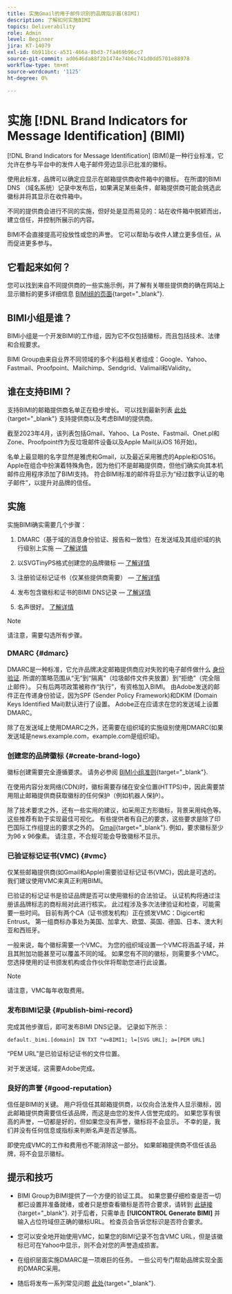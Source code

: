 ```yaml
---
title: 实施Gmail的用于邮件识别的品牌指示器(BIMI)
description: 了解如何实施BIMI
topics: Deliverability
role: Admin
level: Beginner
jira: KT-14079
exl-id: 6b911bcc-a531-466a-8bd3-7fa469b96cc7
source-git-commit: ad0646da88f2b1474e74b6c741d0dd5701e88978
workflow-type: tm+mt
source-wordcount: '1125'
ht-degree: 0%

---
```


# 实施 [!DNL Brand Indicators for Message Identification] (BIMI)

[!DNL Brand Indicators for Message Identification] (BIMI)是一种行业标准，它允许在参与平台中的发件人电子邮件旁边显示已批准的徽标。

使用此标准，品牌可以确定应显示在邮箱提供商收件箱中的徽标。 在所谓的BIMI DNS （域名系统）记录中发布后，如果满足某些条件，邮箱提供商可能会挑选此徽标并将其显示在收件箱中。

不同的提供商会进行不同的实施，但好处是显而易见的：站在收件箱中脱颖而出，建立信任，并控制所展示的内容。

BIMI不会直接提高可投放性或您的声誉。 它可以帮助与收件人建立更多信任，从而促进更多参与。

## 它看起来如何？

您可以找到来自不同提供商的一些实施示例，并了解有关哪些提供商的确在网站上显示徽标的更多详细信息 [BIMI组的页面](https://bimigroup.org/where-is-my-bimi-logo-displayed/){target="_blank"}.

## BIMI小组是谁？

BIMI小组是一个开发BIMI的工作组，因为它不仅包括徽标，而且包括技术、法律和合规要求。

BIMI Group由来自业界不同领域的多个利益相关者组成：Google、Yahoo、Fastmail、Proofpoint、Mailchimp、Sendgrid、Valimail和Validity。

## 谁在支持BIMI？

支持BIMI的邮箱提供商名单正在稳步增长。 可以找到最新列表 [此处](https://bimigroup.org/bimi-infographic/){target="_blank"} 支持提供商以及考虑BIMI的提供商。

截至2023年4月，该列表包括Gmail、Yahoo、La Poste、Fastmail、Onet.pl和Zone、Proofpoint作为反垃圾邮件设备以及Apple Mail(从iOS 16开始)。

名单上最显眼的名字显然是雅虎和Gmail，以及最近采用雅虎的Apple和iOS16。 Apple在组合中扮演着特殊角色，因为他们不是邮箱提供商，但他们确实向其本机邮件应用程序添加了BIMI支持。 符合BIMI标准的邮件将显示为“经过数字认证的电子邮件”，以提升对品牌的信任。

## 实施

实施BIMI确实需要几个步骤：

1. DMARC（基于域的消息身份验证、报告和一致性）在发送域及其组织域的执行级别上实施 —  [了解详情](#dmarc)

1. 以SVGTinyPS格式创建您的品牌徽标 —  [了解详情](#create-brand-logo)

1. 注册验证标记证书（仅某些提供商需要） —  [了解详情](#vmc)

1. 发布包含徽标和证书的BIMI DNS记录 —  [了解详情](#publish-bimi-record)

1. 名声很好。 [了解详情](#good-reputation)

>[!NOTE]
>
>请注意，需要勾选所有步骤。


### DMARC {#dmarc}

DMARC是一种标准，它允许品牌决定邮箱提供商应对失败的电子邮件做什么 [身份验证](../additional-resources/authentication.md). 所谓的策略范围从“无”到“隔离”（垃圾邮件文件夹放置）到“拒绝”（完全阻止邮件）。 只有后两项政策被称作“执行”，有资格加入BIMI。 由Adobe发送的邮件正在传递身份验证，因为SPF (Sender Policy Framework)和DKIM (Domain Keys Identified Mail)默认进行了设置。 Adobe正在应请求在您的发送域上设置DMARC。

除了在发送域上使用DMARC之外，还需要在组织域的实施级别使用DMARC(如果发送域是news.example.com，example.com是组织域)。

### 创建您的品牌徽标 {#create-brand-logo}

徽标创建需要完全遵循要求。 请务必参阅 [BIMI小组准则](https://bimigroup.org/creating-bimi-svg-logo-files/){target="_blank"}.

在使用内容分发网络(CDN)时，徽标需要存储在安全位置(HTTPS)中，因此需要禁用阻止邮箱提供商获取徽标的任何保护（例如机器人保护）。

除了技术要求之外，还有一些实用的建议，如采用正方形徽标，背景采用纯色等。 这些推荐有助于实现最佳可视化。 有些提供者有自己的要求，这些要求是除了印巴国际工作组提出的要求之外的。 [Gmail](https://support.google.com/a/answer/10911027?sjid=903725605955621707-EU){target="_blank"}. 例如，要求徽标至少为96 x 96像素。
请注意，不合规可能会导致徽标不显示。

### 已验证标记证书(VMC) {#vmc}

仅某些邮箱提供商(如Gmail和Apple)需要验证标记证书(VMC)，因此是可选的。 我们建议使用VMC来真正利用BIMI。

已验证的标记证书是验证品牌是否可以使用徽标的合法验证。 认证机构将通过注册该品牌标志的商标局对此进行核实。 此过程涉及多次法律验证和检查，可能需要一些时间。 目前有两个CA（证书颁发机构）正在颁发VMC：Digicert和Entrust。 第一组商标办事处为美国、加拿大、欧盟、英国、德国、日本、澳大利亚和西班牙。

一般来说，每个徽标需要一个VMC。 为您的组织域设置一个VMC将涵盖子域，并且其附加功能甚至可以覆盖不同的域。 如果您有不同的徽标，则需要多个VMC。 您选择使用的证书颁发机构或合作伙伴将帮助您进行此设置。

>[!NOTE]
>
>请注意，VMC每年收取费用。

### 发布BIMI记录 {#publish-bimi-record}

完成其他步骤后，即可发布BIMI DNS记录。 记录如下所示：

```
default._bimi.[domain] IN TXT "v=BIMI1; l=[SVG URL]; a=[PEM URL]
```

“PEM URL”是已验证标记证书的文件位置。

对于发送域，这需要Adobe完成。

### 良好的声誉 {#good-reputation}

信任是BIMI的关键。 用户将信任其邮箱提供商，以仅向合法发件人显示徽标，因此邮箱提供商需要信任该品牌，而这是由您的发件人信誉完成的。 如果您享有很高的声誉，一切都是好的，但如果您没有声誉，徽标将不会显示。 不幸的是，我们并没有任何信息或指标来判断名声是否足够高。

即使完成VMC的工作和费用也不能消除这一部分。 如果邮箱提供商不信任该品牌，将不会显示徽标。

## 提示和技巧

* BIMI Group为BIMI提供了一个方便的验证工具。 如果您要仔细检查是否一切都已设置并准备就绪，或者只是想查看徽标是否符合要求，请转到 [此链接](https://bimigroup.org/bimi-generator/){target="_blank"}. 对于后者，只需单击 **[!UICONTROL Generate BIMI]** 并输入占位符域但正确的徽标URL。 检查员会告诉您标识是否符合要求。

* 您可以安全地开始使用VMC，如果您的BIMI记录不包含VMC URL，但是该徽标已可在Yahoo中显示，则不会对您的声誉造成损害。

* 在组织层面实施DMARC是一项艰巨的任务。 一些公司专门帮助品牌实现全面的DMARC采用。

* 随后将发布一系列常见问题 [此处](https://bimigroup.org/faqs-for-senders-esps/){target="_blank"}.
